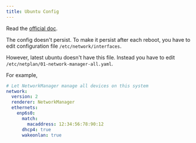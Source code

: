 ```yaml
---
title: Ubuntu Config
---
```


Read the [official doc](https://help.ubuntu.com/community/WakeOnLan).

The config doesn't persist. To make it persist after each reboot, you have to edit configuration file `/etc/network/interfaces`.

However, latest ubuntu doesn't have this file. Instead you have to edit `/etc/netplan/01-network-manager-all.yaml`.

For example,

```yaml
# Let NetworkManager manage all devices on this system
network:
  version: 2
  renderer: NetworkManager
  ethernets:
    enp6s0:
      match:
        macaddress: 12:34:56:78:90:12
      dhcp4: true
      wakeonlan: true
```